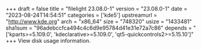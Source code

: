+++
draft = false
title = "filelight 23.08.0-1"
version = "23.08.0-1"
date = "2023-08-24T14:54:51"
categories = ['kde5']
upstreamurl = "http://www.kde.org"
arch = "x86_64"
size = "748320"
usize = "1433481"
sha1sum = "96adebccfca494c4c6d9e95784d41e31e72a7c86"
depends = "['kparts>=5.109.0', 'kdeclarative>=5.109.0', 'qt5-quickcontrols2>=5.15.10']"
+++
View disk usage information.